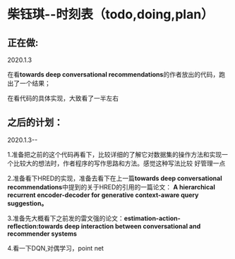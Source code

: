 # 柴钰琪--时刻表（todo,doing,plan）
## 正在做:

2020.1.3

在看**towards deep conversational recommendations**的作者放出的代码，跑出了一个结果；

在看代码的具体实现，大致看了一半左右  
## 之后的计划：

2020.1.3--

1.准备把之前的这个代码再看下，比较详细的了解它对数据集的操作方法和实现一个比较大的想法时，作者程序的写作思路和方法。感觉这种写法比较
好管理一点  

2.准备看下HRED的实现，准备去看下在上一篇**towards deep conversational recommendations**中提到的关于HRED的引用的一篇论文：
**A hierarchical recurrent encoder-decoder for generative context-aware query suggestion。**  

3.准备先大概看下之前发的雷文强的论文：**estimation-action-reflection:towards deep interaction between conversational and recommender systems**  

4.看一下DQN,对偶学习，point net  

